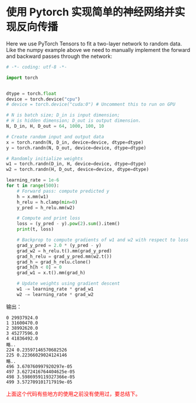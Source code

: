 
# 使用 Pytorch 实现简单的神经网络并实现反向传播

Here we use PyTorch Tensors to fit a two-layer network to random data. Like the numpy example above we need to manually implement the forward and backward passes through the network:

```py
# -*- coding: utf-8 -*-

import torch


dtype = torch.float
device = torch.device("cpu")
# device = torch.device("cuda:0") # Uncomment this to run on GPU

# N is batch size; D_in is input dimension;
# H is hidden dimension; D_out is output dimension.
N, D_in, H, D_out = 64, 1000, 100, 10

# Create random input and output data
x = torch.randn(N, D_in, device=device, dtype=dtype)
y = torch.randn(N, D_out, device=device, dtype=dtype)

# Randomly initialize weights
w1 = torch.randn(D_in, H, device=device, dtype=dtype)
w2 = torch.randn(H, D_out, device=device, dtype=dtype)

learning_rate = 1e-6
for t in range(500):
    # Forward pass: compute predicted y
    h = x.mm(w1)
    h_relu = h.clamp(min=0)
    y_pred = h_relu.mm(w2)

    # Compute and print loss
    loss = (y_pred - y).pow(2).sum().item()
    print(t, loss)

    # Backprop to compute gradients of w1 and w2 with respect to loss
    grad_y_pred = 2.0 * (y_pred - y)
    grad_w2 = h_relu.t().mm(grad_y_pred)
    grad_h_relu = grad_y_pred.mm(w2.t())
    grad_h = grad_h_relu.clone()
    grad_h[h < 0] = 0
    grad_w1 = x.t().mm(grad_h)

    # Update weights using gradient descent
    w1 -= learning_rate * grad_w1
    w2 -= learning_rate * grad_w2
```

输出：

```
0 29937924.0
1 31600470.0
2 38992620.0
3 45277596.0
4 41836492.0
略..
224 0.23597146570682526
225 0.22366029024124146
略..
496 3.670760997920297e-05
497 3.6272416764404625e-05
498 3.5986959119327366e-05
499 3.572709101717919e-05
```

<span style="color:red;">上面这个代码有些地方的使用之前没有使用过，要总结下。</span>
